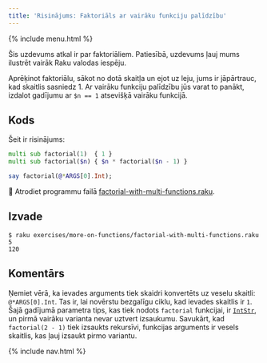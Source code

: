 ```yaml
---
title: 'Risinājums: Faktoriāls ar vairāku funkciju palīdzību'
---
```


{% include menu.html %}

Šis uzdevums atkal ir par faktoriāliem. Patiesībā, uzdevums ļauj mums ilustrēt vairāk Raku valodas iespēju.

Aprēķinot faktoriālu, sākot no dotā skaitļa un ejot uz leju, jums ir jāpārtrauc, kad skaitlis sasniedz 1. Ar vairāku funkciju palīdzību jūs varat to panākt, izdalot gadījumu ar `$n == 1` atsevišķā vairāku funkcijā.

## Kods

Šeit ir risinājums:

```raku
multi sub factorial(1)  { 1 }
multi sub factorial($n) { $n * factorial($n - 1) }

say factorial(@*ARGS[0].Int);
```

🦋 Atrodiet programmu failā [factorial-with-multi-functions.raku](https://github.com/ash/raku-course/blob/master/exercises/more-on-functions/factorial-with-multi-functions.raku).

## Izvade

```console
$ raku exercises/more-on-functions/factorial-with-multi-functions.raku 5
120
```

## Komentārs

Ņemiet vērā, ka ievades arguments tiek skaidri konvertēts uz veselu skaitli: `@*ARGS[0].Int`. Tas ir, lai novērstu bezgalīgu ciklu, kad ievades skaitlis ir `1`. Šajā gadījumā parametra tips, kas tiek nodots `factorial` funkcijai, ir [`IntStr`](/lv/essentials/typed-variables/allomorphs), un pirmā vairāku varianta nevar uztvert izsaukumu. Savukārt, kad `factorial(2 - 1)` tiek izsaukts rekursīvi, funkcijas arguments ir vesels skaitlis, kas ļauj izsaukt pirmo variantu.

{% include nav.html %}